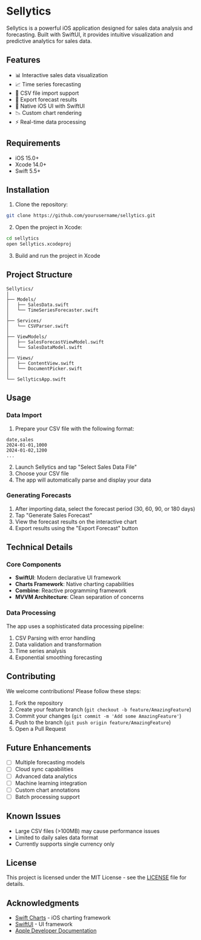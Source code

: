 # Sellytics

Sellytics is a powerful iOS application designed for sales data analysis and forecasting. Built with SwiftUI, it provides intuitive visualization and predictive analytics for sales data.

## Features

- 📊 Interactive sales data visualization
- 📈 Time series forecasting
- 📁 CSV file import support
- 💾 Export forecast results
- 📱 Native iOS UI with SwiftUI
- 📉 Custom chart rendering
- ⚡ Real-time data processing

## Requirements

- iOS 15.0+
- Xcode 14.0+
- Swift 5.5+

## Installation

1. Clone the repository:
```bash
git clone https://github.com/yourusername/sellytics.git
```

2. Open the project in Xcode:
```bash
cd sellytics
open Sellytics.xcodeproj
```

3. Build and run the project in Xcode

## Project Structure

```
Sellytics/
│
├── Models/
│   ├── SalesData.swift
│   └── TimeSeriesForecaster.swift
│
├── Services/
│   └── CSVParser.swift
│
├── ViewModels/
│   ├── SalesForecastViewModel.swift
│   └── SalesDataModel.swift
│
├── Views/
│   ├── ContentView.swift
│   └── DocumentPicker.swift
│
└── SellyticsApp.swift
```

## Usage

### Data Import

1. Prepare your CSV file with the following format:
```csv
date,sales
2024-01-01,1000
2024-01-02,1200
...
```

2. Launch Sellytics and tap "Select Sales Data File"
3. Choose your CSV file
4. The app will automatically parse and display your data

### Generating Forecasts

1. After importing data, select the forecast period (30, 60, 90, or 180 days)
2. Tap "Generate Sales Forecast"
3. View the forecast results on the interactive chart
4. Export results using the "Export Forecast" button

## Technical Details

### Core Components

- **SwiftUI**: Modern declarative UI framework
- **Charts Framework**: Native charting capabilities
- **Combine**: Reactive programming framework
- **MVVM Architecture**: Clean separation of concerns

### Data Processing

The app uses a sophisticated data processing pipeline:

1. CSV Parsing with error handling
2. Data validation and transformation
3. Time series analysis
4. Exponential smoothing forecasting

## Contributing

We welcome contributions! Please follow these steps:

1. Fork the repository
2. Create your feature branch (`git checkout -b feature/AmazingFeature`)
3. Commit your changes (`git commit -m 'Add some AmazingFeature'`)
4. Push to the branch (`git push origin feature/AmazingFeature`)
5. Open a Pull Request

## Future Enhancements

- [ ] Multiple forecasting models
- [ ] Cloud sync capabilities
- [ ] Advanced data analytics
- [ ] Machine learning integration
- [ ] Custom chart annotations
- [ ] Batch processing support

## Known Issues

- Large CSV files (>100MB) may cause performance issues
- Limited to daily sales data format
- Currently supports single currency only

## License

This project is licensed under the MIT License - see the [LICENSE](LICENSE) file for details.

## Acknowledgments

- [Swift Charts](https://developer.apple.com/documentation/charts) - iOS charting framework
- [SwiftUI](https://developer.apple.com/xcode/swiftui/) - UI framework
- [Apple Developer Documentation](https://developer.apple.com/documentation)
